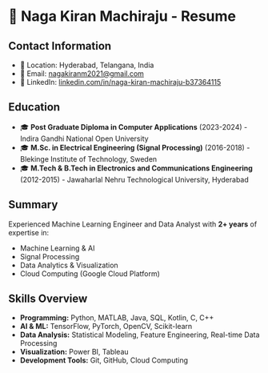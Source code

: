 # 📄 Naga Kiran Machiraju - Resume

## Contact Information
- 📍 Location: Hyderabad, Telangana, India
- 📧 Email: nagakiranm2021@gmail.com
- 🔗 LinkedIn: [linkedin.com/in/naga-kiran-machiraju-b37364115](https://www.linkedin.com/in/naga-kiran-machiraju-b37364115)

## Education
- 🎓 **Post Graduate Diploma in Computer Applications** (2023-2024) - Indira Gandhi National Open University
- 🎓 **M.Sc. in Electrical Engineering (Signal Processing)** (2016-2018) - Blekinge Institute of Technology, Sweden
- 🎓 **M.Tech & B.Tech in Electronics and Communications Engineering** (2012-2015) - Jawaharlal Nehru Technological University, Hyderabad

## Summary
Experienced Machine Learning Engineer and Data Analyst with **2+ years** of expertise in:
- Machine Learning & AI
- Signal Processing
- Data Analytics & Visualization
- Cloud Computing (Google Cloud Platform)

## Skills Overview
- **Programming:** Python, MATLAB, Java, SQL, Kotlin, C, C++
- **AI & ML:** TensorFlow, PyTorch, OpenCV, Scikit-learn
- **Data Analysis:** Statistical Modeling, Feature Engineering, Real-time Data Processing
- **Visualization:** Power BI, Tableau
- **Development Tools:** Git, GitHub, Cloud Computing
